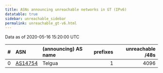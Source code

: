 ```yaml
---
title: ASNs announcing unreachable networks in GT (IPv6)
datatable: true
sidebar: unreachable_sidebar
permalink: unreachable_gt-v6.html
---
```


Data as of 2020-05-16 15:20:00 UTC


<div class="datatable-begin"></div>

|   # | ASN                                    | (announcing) AS name   |   prefixes |   unreachable /48s |
|----:|:---------------------------------------|:-----------------------|-----------:|-------------------:|
|   0 | [AS14754](unreachable_AS14754-v6.html) | Telgua                 |          1 |               4096 |

<div class="datatable-end"></div>